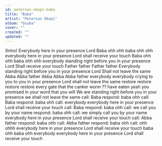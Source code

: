 ```yaml
---
id: peterson-okopi-baba
title: "Baba"
artist: "Peterson Okopi"
album: "Osuba"
cover: ""
created: ""
updated: ""
---
```


(Intro)
Everybody here
in your presence Lord
Baba ohh ohh
baba ohh ohh
everybody here
in your presence Lord
shall receive your touch
Baba ohh ohh
baba ohh ohh
everybody standing right before you
in your presence Lord
Shall receive your touch
Father father
Father father
Everybody standing right before you
in your presence Lord
Shall not leave the same
Abba Abba father
Abba Abba Abba father
everybody everybody crying to you to you
in your presence Lord
shall not leave the same
restore restore
restore restore
every gate that the canker worm ?? have eaten
yeah you promised in your word that you will
We are standing right before you in your presence
we shall not leave the same
call: Baba
respond: baba ohh
call: Baba
respond: baba ohh
call: everybody
everybody here
in your presence Lord
shall receive your touch
call: Baba
respond: baba ohh
call: we call you by your name
respond: baba ohh
call: we simply call you by your name
everybody here
in your presence Lord
shall receive your touch
call: Abba father
respond: baba ohh
call: Abba father
respond: baba ohh
call: ohh ohhh
everybody here
in your presence Lord
shall receive your touch
baba ohh
baba ohh
everybody
everybody here
in your presence Lord
shall receive your touch